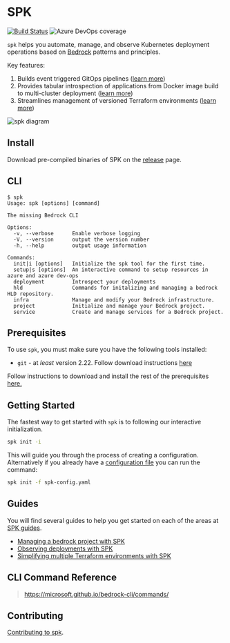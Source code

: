# SPK

[![Build Status](https://dev.azure.com/epicstuff/bedrock/_apis/build/status/microsoft.bedrock-cli?branchName=master)](https://dev.azure.com/epicstuff/bedrock/_build/latest?definitionId=2328&branchName=master)
![Azure DevOps coverage](https://img.shields.io/azure-devops/coverage/epicstuff/bedrock/2328/master)

`spk` helps you automate, manage, and observe Kubernetes deployment operations
based on [Bedrock](http://aka.ms/bedrock) patterns and principles.

Key features:

1. Builds event triggered GitOps pipelines
   ([learn more](./guides/project-service-management-guide.md))
2. Provides tabular introspection of applications from Docker image build to
   multi-cluster deployment
   ([learn more](./guides/service-introspection-onboarding.md))
3. Streamlines management of versioned Terraform environments
   ([learn more](./guides/infra/README.md#guides))

![spk diagram](./guides/images/spk.png)

## Install

Download pre-compiled binaries of SPK on the
[release](https://github.com/microsoft/bedrock-cli/releases) page.

## CLI

```shell
$ spk
Usage: spk [options] [command]

The missing Bedrock CLI

Options:
  -v, --verbose      Enable verbose logging
  -V, --version      output the version number
  -h, --help         output usage information

Commands:
  init|i [options]   Initialize the spk tool for the first time.
  setup|s [options]  An interactive command to setup resources in azure and azure dev-ops
  deployment         Introspect your deployments
  hld                Commands for initalizing and managing a bedrock HLD repository.
  infra              Manage and modify your Bedrock infrastructure.
  project            Initialize and manage your Bedrock project.
  service            Create and manage services for a Bedrock project.
```

## Prerequisites

To use `spk`, you must make sure you have the following tools installed:

- `git` - at _least_ version 2.22. Follow download instructions
  [here](https://git-scm.com/downloads)

Follow instructions to download and install the rest of the prerequisites
[here.](https://github.com/microsoft/bedrock/blob/master/tools/prereqs/README.md)

## Getting Started

The fastest way to get started with `spk` is to following our interactive
initialization.

```bash
spk init -i
```

This will guide you through the process of creating a configuration.
Alternatively if you already have a [configuration file](./guide/config-file.md)
you can run the command:

```bash
spk init -f spk-config.yaml
```

## Guides

You will find several guides to help you get started on each of the areas at
[SPK guides](./guides/README.md).

- [Managing a bedrock project with SPK](./guides/project-service-management-guide.md)
- [Observing deployments with SPK](./guides/service-introspection-onboarding.md)
- [Simplifying multiple Terraform environments with SPK](./guides/infra/README.md#guides)

## CLI Command Reference

> https://microsoft.github.io/bedrock-cli/commands/

## Contributing

[Contributing to spk](./guides/contributing.md).
